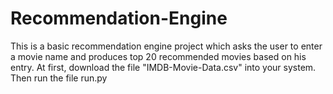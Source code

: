 # Recommendation-Engine
This is a basic recommendation engine project which asks the user to enter a movie name and produces top 20 recommended movies based on his entry.
At first, download the file "IMDB-Movie-Data.csv" into your system.
Then run the file run.py

